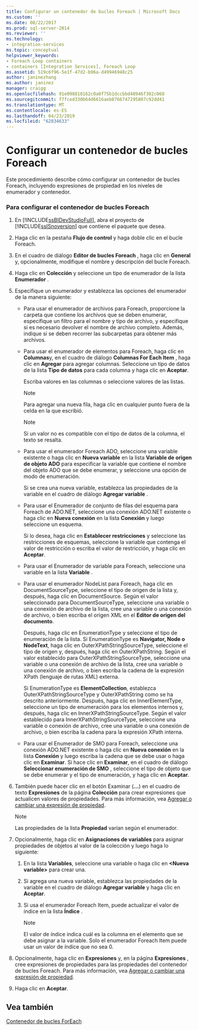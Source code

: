 ```yaml
---
title: Configurar un contenedor de bucles Foreach | Microsoft Docs
ms.custom: ''
ms.date: 08/22/2017
ms.prod: sql-server-2014
ms.reviewer: ''
ms.technology:
- integration-services
ms.topic: conceptual
helpviewer_keywords:
- Foreach Loop containers
- containers [Integration Services], Foreach Loop
ms.assetid: 519c6f96-5e1f-47d2-b96a-d49946948c25
author: janinezhang
ms.author: janinez
manager: craigg
ms.openlocfilehash: 91e098810162c0a0f75b1dccbbd48946f302c068
ms.sourcegitcommit: f7fced330b64d6616aeb8766747295807c92dd41
ms.translationtype: MT
ms.contentlocale: es-ES
ms.lasthandoff: 04/23/2019
ms.locfileid: "62834633"
---
```

# <a name="configure-a-foreach-loop-container"></a>Configurar un contenedor de bucles Foreach
  Este procedimiento describe cómo configurar un contenedor de bucles Foreach, incluyendo expresiones de propiedad en los niveles de enumerador y contenedor.  
  
### <a name="to-configure-the-foreach-loop-container"></a>Para configurar el contenedor de bucles Foreach  
  
1.  En [!INCLUDE[ssBIDevStudioFull](../includes/ssbidevstudiofull-md.md)], abra el proyecto de [!INCLUDE[ssISnoversion](../includes/ssisnoversion-md.md)] que contiene el paquete que desea.  
  
2.  Haga clic en la pestaña **Flujo de control** y haga doble clic en el bucle Foreach.  
  
3.  En el cuadro de diálogo **Editor de bucles Foreach** , haga clic en **General** y, opcionalmente, modifique el nombre y descripción del bucle Foreach.  
  
4.  Haga clic en **Colección** y seleccione un tipo de enumerador de la lista **Enumerador** .  
  
5.  Especifique un enumerador y establezca las opciones del enumerador de la manera siguiente:  
  
    -   Para usar el enumerador de archivos para Foreach, proporcione la carpeta que contiene los archivos que se deben enumerar, especifique un filtro para el nombre y tipo de archivo, y especifique si es necesario devolver el nombre de archivo completo. Además, indique si se deben recorrer las subcarpetas para obtener más archivos.  
  
    -   Para usar el enumerador de elementos para Foreach, haga clic en **Columnas**y, en el cuadro de diálogo **Columnas For Each Item** , haga clic en **Agregar** para agregar columnas. Seleccione un tipo de datos de la lista **Tipo de datos** para cada columna y haga clic en **Aceptar**.  
  
         Escriba valores en las columnas o seleccione valores de las listas.  
  
        > [!NOTE]  
        >  Para agregar una nueva fila, haga clic en cualquier punto fuera de la celda en la que escribió.  
  
        > [!NOTE]  
        >  Si un valor no es compatible con el tipo de datos de la columna, el texto se resalta.  
  
    -   Para usar el enumerador Foreach ADO, seleccione una variable existente o haga clic en **Nueva variable** en la lista **Variable de origen de objeto ADO** para especificar la variable que contiene el nombre del objeto ADO que se debe enumerar, y seleccione una opción de modo de enumeración.  
  
         Si se crea una nueva variable, establezca las propiedades de la variable en el cuadro de diálogo **Agregar variable** .  
  
    -   Para usar el Enumerador de conjunto de filas del esquema para Foreach de ADO.NET, seleccione una conexión ADO.NET existente o haga clic en **Nueva conexión** en la lista **Conexión** y luego seleccione un esquema.  
  
         Si lo desea, haga clic en **Establecer restricciones** y seleccione las restricciones de esquemas, seleccione la variable que contenga el valor de restricción o escriba el valor de restricción, y haga clic en **Aceptar**.  
  
    -   Para usar el Enumerador de variable para Foreach, seleccione una variable en la lista **Variable** .  
  
    -   Para usar el enumerador NodeList para Foreach, haga clic en DocumentSourceType, seleccione el tipo de origen de la lista y, después, haga clic en DocumentSource. Según el valor seleccionado para DocumentSourceType, seleccione una variable o una conexión de archivo de la lista, cree una variable o una conexión de archivo, o bien escriba el origen XML en el **Editor de origen del documento**.  
  
         Después, haga clic en EnumerationType y seleccione el tipo de enumeración de la lista. Si EnumerationType es **Navigator, Node o NodeText**, haga clic en OuterXPathStringSourceType, seleccione el tipo de origen y, después, haga clic en OuterXPathString. Según el valor establecido para OuterXPathStringSourceType, seleccione una variable o una conexión de archivo de la lista, cree una variable o una conexión de archivo, o bien escriba la cadena de la expresión XPath (lenguaje de rutas XML) externa.  
  
         Si EnumerationType es **ElementCollection**, establezca OuterXPathStringSourceType y OuterXPathString como se ha descrito anteriormente. Después, haga clic en InnerElementType, seleccione un tipo de enumeración para los elementos internos y, después, haga clic en InnerXPathStringSourceType. Según el valor establecido para InnerXPathStringSourceType, seleccione una variable o conexión de archivo, cree una variable o una conexión de archivo, o bien escriba la cadena para la expresión XPath interna.  
  
    -   Para usar el Enumerador de SMO para Foreach, seleccione una conexión ADO.NET existente o haga clic en **Nueva conexión** en la lista **Conexión** y luego escriba la cadena que se debe usar o haga clic en **Examinar**. Si hace clic en **Examinar**, en el cuadro de diálogo **Seleccionar enumeración de SMO** , seleccione el tipo de objeto que se debe enumerar y el tipo de enumeración, y haga clic en **Aceptar**.  
  
6.  También puede hacer clic en el botón Examinar (**…**) en el cuadro de texto **Expresiones** de la página **Colección** para crear expresiones que actualicen valores de propiedades. Para más información, vea [Agregar o cambiar una expresión de propiedad](expressions/add-or-change-a-property-expression.md).  
  
    > [!NOTE]  
    >  Las propiedades de la lista **Propiedad** varían según el enumerador.  
  
7.  Opcionalmente, haga clic en **Asignaciones de variables** para asignar propiedades de objetos al valor de la colección y luego haga lo siguiente:  
  
    1.  En la lista **Variables**, seleccione una variable o haga clic en **\<Nueva variable>** para crear una.  
  
    2.  Si agrega una nueva variable, establezca las propiedades de la variable en el cuadro de diálogo **Agregar variable** y haga clic en **Aceptar**.  
  
    3.  Si usa el enumerador Foreach Item, puede actualizar el valor de índice en la lista **Índice** .  
  
        > [!NOTE]  
        >  El valor de índice indica cuál es la columna en el elemento que se debe asignar a la variable. Solo el enumerador Foreach Item puede usar un valor de índice que no sea 0.  
  
8.  Opcionalmente, haga clic en **Expresiones** y, en la página **Expresiones** , cree expresiones de propiedades para las propiedades del contenedor de bucles Foreach. Para más información, vea [Agregar o cambiar una expresión de propiedad](expressions/add-or-change-a-property-expression.md).  
  
9. Haga clic en **Aceptar**.  
  
## <a name="see-also"></a>Vea también  
 [Contenedor de bucles ForEach](control-flow/foreach-loop-container.md)  
  
  
